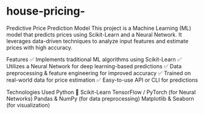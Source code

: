 # house-pricing-
Predictive Price Prediction Model
This project is a Machine Learning (ML) model that predicts prices using Scikit-Learn and a Neural Network. It leverages data-driven techniques to analyze input features and estimate prices with high accuracy.

Features
✅ Implements traditional ML algorithms using Scikit-Learn
✅ Utilizes a Neural Network for deep learning-based predictions
✅ Data preprocessing & feature engineering for improved accuracy
✅ Trained on real-world data for price estimation
✅ Easy-to-use API or CLI for predictions

Technologies Used
Python 🐍
Scikit-Learn
TensorFlow / PyTorch (for Neural Networks)
Pandas & NumPy (for data preprocessing)
Matplotlib & Seaborn (for visualization)
